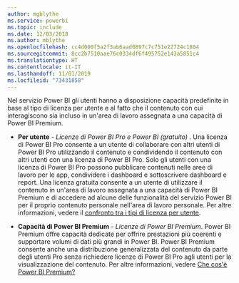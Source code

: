```yaml
---
author: mgblythe
ms.service: powerbi
ms.topic: include
ms.date: 12/03/2018
ms.author: mblythe
ms.openlocfilehash: cc4d000f5a2f3ab6aad0897c7c751e22724c1804
ms.sourcegitcommit: 8cc2b7510aae76c0334df6f495752e143a5851c4
ms.translationtype: HT
ms.contentlocale: it-IT
ms.lasthandoff: 11/01/2019
ms.locfileid: "73431858"
---
```

Nel servizio Power BI gli utenti hanno a disposizione capacità predefinite in base al tipo di licenza per utente e al fatto che il contenuto con cui interagiscono sia incluso in un'area di lavoro assegnata a una capacità di Power BI Premium.


* **Per utente** - *Licenze di Power BI Pro e Power BI (gratuito)* . Una licenza di Power BI Pro consente a un utente di collaborare con altri utenti di Power BI Pro utilizzando il contenuto e condividendo il contenuto con altri utenti con una licenza di Power BI Pro. Solo gli utenti con una licenza di Power BI Pro possono pubblicare contenuti nelle aree di lavoro per le app, condividere i dashboard e sottoscrivere dashboard e report. Una licenza gratuita consente a un utente di utilizzare il contenuto in un'area di lavoro assegnata a una capacità di Power BI Premium e di accedere ad alcune delle funzionalità del servizio Power BI per il proprio contenuto personale nell'area di lavoro personale. Per altre informazioni, vedere il [confronto tra i tipi di licenza per utente](../service-features-license-type.md#per-user-license-type-comparison).


* **Capacità di Power BI Premium** - *Licenze di Power BI Premium*. Power BI Premium offre capacità dedicate per offrire prestazioni più coerenti e supportare volumi di dati più grandi in Power BI. Power BI Premium consente anche una distribuzione generalizzata del contenuto da parte degli utenti Pro senza richiedere licenze di Power BI Pro agli utenti per la visualizzazione del contenuto. Per altre informazioni, vedere [Che cos'è Power BI Premium?](../service-premium-what-is.md)
